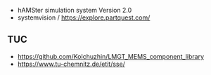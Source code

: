 * hAMSter simulation system Version 2.0
* systemvision / https://explore.partquest.com/

## TUC
* https://github.com/Kolchuzhin/LMGT_MEMS_component_library
* https://www.tu-chemnitz.de/etit/sse/
